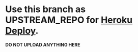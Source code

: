 # Use this branch as UPSTREAM_REPO for [Heroku Deploy](https://github.com/Tamilupdates/KPS-Mirror/tree/heroku).

**DO NOT UPLOAD ANYTHING HERE**